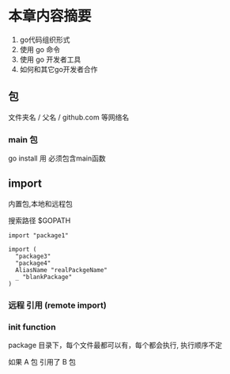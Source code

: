 # 本章内容摘要

1. go代码组织形式
1. 使用 go 命令
1. 使用 go 开发者工具
1. 如何和其它go开发者合作

## 包

文件夹名 / 父名 / github.com 等网络名


### main 包

go install 用
必须包含main函数


## import

内置包,本地和远程包

搜索路径 $GOPATH

```golang
import "package1"

import (
  "package3"
  "package4"
  AliasName "realPackgeName"
  _ "blankPackage"
)

```

### 远程 引用 (remote import)


### init function

package 目录下，每个文件最都可以有，每个都会执行, 执行顺序不定

如果 A 包 引用了 B 包
